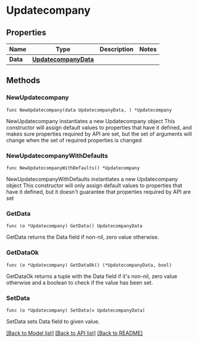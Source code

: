 # Updatecompany

## Properties

Name | Type | Description | Notes
------------ | ------------- | ------------- | -------------
**Data** | [**UpdatecompanyData**](UpdatecompanyData.md) |  | 

## Methods

### NewUpdatecompany

`func NewUpdatecompany(data UpdatecompanyData, ) *Updatecompany`

NewUpdatecompany instantiates a new Updatecompany object
This constructor will assign default values to properties that have it defined,
and makes sure properties required by API are set, but the set of arguments
will change when the set of required properties is changed

### NewUpdatecompanyWithDefaults

`func NewUpdatecompanyWithDefaults() *Updatecompany`

NewUpdatecompanyWithDefaults instantiates a new Updatecompany object
This constructor will only assign default values to properties that have it defined,
but it doesn't guarantee that properties required by API are set

### GetData

`func (o *Updatecompany) GetData() UpdatecompanyData`

GetData returns the Data field if non-nil, zero value otherwise.

### GetDataOk

`func (o *Updatecompany) GetDataOk() (*UpdatecompanyData, bool)`

GetDataOk returns a tuple with the Data field if it's non-nil, zero value otherwise
and a boolean to check if the value has been set.

### SetData

`func (o *Updatecompany) SetData(v UpdatecompanyData)`

SetData sets Data field to given value.



[[Back to Model list]](../README.md#documentation-for-models) [[Back to API list]](../README.md#documentation-for-api-endpoints) [[Back to README]](../README.md)


